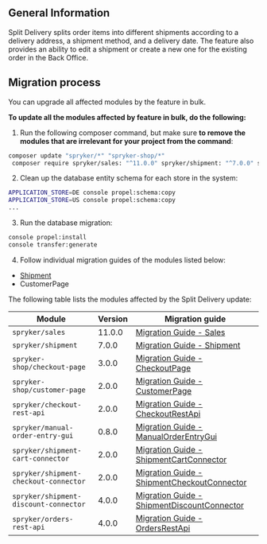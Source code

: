 ## General Information
Split Delivery splits order items into different shipments according to a delivery address, a shipment method, and a delivery date. The feature also provides an ability to edit a shipment or create a new one for the existing order in the Back Office.

## Migration process
You can upgrade all affected modules by the feature in bulk.

**To update all the modules affected by feature in bulk, do the following:**

1. Run the following composer command, but make sure **to remove the modules that are irrelevant for your project from the command**:

```bash
composer update "spryker/*" "spryker-shop/*"
 composer require spryker/sales: "^11.0.0" spryker/shipment: "^7.0.0" spryker-shop/checkout-page: "^3.0.0" spryker-shop/customer-page: "^2.0.0" spryker/checkout-rest-api: "^2.0.0" spryker/manual-order-entry-gui:"^0.8.0" spryker/shipment-cart-connector:"^2.0.0" spryker/shipment-checkout-connector:"^2.0.0" spryker/shipment-discount-connector:"^4.0.0" spryker/orders-rest-api: "^4.0.0" --update-with-dependencies
```

2. Clean up the database entity schema for each store in the system:

```bash
APPLICATION_STORE=DE console propel:schema:copy
APPLICATION_STORE=US console propel:schema:copy
...
```

3. Run the database migration:

```bash
console propel:install
console transfer:generate
```

4. Follow individual migration guides of the modules listed below:

* [Shipment](https://documentation.spryker.com/v4/docs/mg-shipment#upgrading-from-version-6---to-version-7-0-0)
* CustomerPage <!-- add a link -->

The following table lists the modules affected by the Split Delivery update:

| Module | Version | Migration guide |
| --- | --- | --- |
| `spryker/sales` | 11.0.0 | [Migration Guide - Sales](https://documentation.spryker.com/v4/docs/mg-sales#upgrading-from-version-10---to-version-11-0-0) |
| `spryker/shipment` | 7.0.0 | [Migration Guide - Shipment](https://documentation.spryker.com/v4/docs/mg-shipment#upgrading-from-version-6---to-version-7-0-0) |
| `spryker-shop/checkout-page` | 3.0.0 | [Migration Guide - CheckoutPage](https://documentation.spryker.com/v4/docs/mg-checkout-page#upgrading-from-version-2---to-version-3-0-0) |
| `spryker-shop/customer-page` | 2.0.0 | [Migration Guide - CustomerPage](https://documentation.spryker.com/v4/docs/mg-customerpage#upgrading-from-version-1---to-version-2-0-0) |
| `spryker/checkout-rest-api` | 2.0.0 | [Migration Guide - CheckoutRestApi](https://documentation.spryker.com/v4/docs/mg-checkoutrestapi#upgrading-from-version-1---to-version-2-0-0) |
| `spryker/manual-order-entry-gui` | 0.8.0 | [Migration Guide - ManualOrderEntryGui](https://documentation.spryker.com/v4/docs/mg-manual-order-entry-gui#upgrading-from-version-0-7---to-version-0-8-0) |
| `spryker/shipment-cart-connector` | 2.0.0 | [Migration Guide - ShipmentCartConnector](https://documentation.spryker.com/v4/docs/mg-shipment-cart-connector#upgrading-from-version-1-0---to-version-2-0-0) |
| `spryker/shipment-сheckout-сonnector` | 2.0.0 | [Migration Guide - ShipmentCheckoutConnector](https://documentation.spryker.com/v4/docs/mg-shipment-checkout-connector#upgrading-from-version-1-0---to-version-2-0-0) |
| `spryker/shipment-discount-connector` | 4.0.0 | [Migration Guide - ShipmentDiscountConnector](https://documentation.spryker.com/v4/docs/mg-shipment-discount-connector#upgrading-from-version-3-0---version-to-4-0-0) |
| `spryker/orders-rest-api` | 4.0.0 | [Migration Guide - OrdersRestApi](https://documentation.spryker.com/v4/docs/mg-ordersrestapi#upgrading-from-version-3-0---to-version-4-0-0) |
